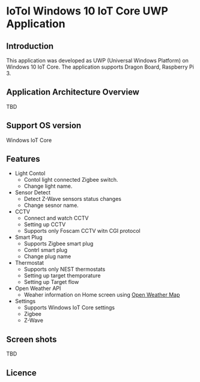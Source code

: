# IoToI Windows 10 IoT Core UWP Application
## Introduction
This application was developed as UWP (Universal Windows Platform) on Windows 10 IoT Core. The application supports Dragon Board, Raspberry Pi 3.
## Application Architecture Overview
TBD
## Support OS version
Windows IoT Core 
## Features
* Light Contol
    * Contol light connected Zigbee switch.
    * Change light name.
* Sensor Detect
    * Detect Z-Wave sensors status changes
    * Change sesnor name.
* CCTV 
    * Connect and watch CCTV
    * Setting up CCTV
    * Supports only Foscam CCTV witn CGI protocol
* Smart Plug
    * Supports Zigbee smart plug
    * Contrl smart plug
    * Change plug name
* Thermostat
    * Supports only NEST thermostats
    * Setting up target themporature
    * Setting up Target flow
* Open Weather API
    * Weaher information on Home screen using [Open Weather Map](https://openweathermap.org/)
* Settings
    * Supports Windows IoT Core settings
    * Zigbee
    * Z-Wave
## Screen shots
TBD
## Licence
